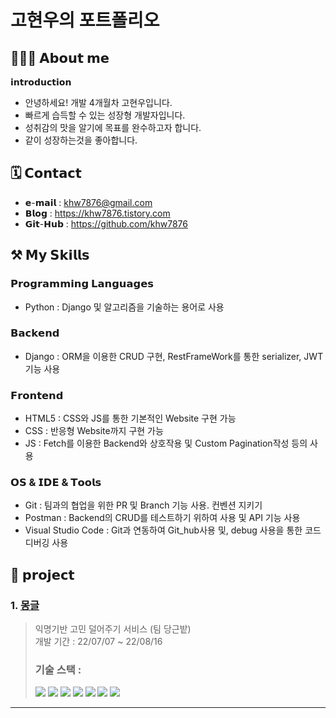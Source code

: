 # 고현우의 포트폴리오

## 🙋🏻‍♂️ 𝗔𝗯𝗼𝘂𝘁 𝗺𝗲
𝗶𝗻𝘁𝗿𝗼𝗱𝘂𝗰𝘁𝗶𝗼𝗻
- 안녕하세요! 개발 4개월차 고현우입니다.
- 빠르게 습득할 수 있는 성장형 개발자입니다.
- 성취감의 맛을 알기에 목표를 완수하고자 합니다.
- 같이 성장하는것을 좋아합니다.<br>
## 🗓️ 𝗖𝗼𝗻𝘁𝗮𝗰𝘁
- 𝗲-𝗺𝗮𝗶𝗹 : khw7876@gmail.com
- 𝗕𝗹𝗼𝗴 : https://khw7876.tistory.com
- 𝗚𝗶𝘁-𝗛𝘂𝗯 : https://github.com/khw7876<br>

## ⚒️ 𝗠𝘆 𝗦𝗸𝗶𝗹𝗹𝘀
### 𝗣𝗿𝗼𝗴𝗿𝗮𝗺𝗺𝗶𝗻𝗴 𝗟𝗮𝗻𝗴𝘂𝗮𝗴𝗲𝘀
- Python : Django 및 알고리즘을 기술하는 용어로 사용 <br>
### 𝗕𝗮𝗰𝗸𝗲𝗻𝗱
- Django : ORM을 이용한 CRUD 구현, RestFrameWork를 통한 serializer, JWT 기능 사용<br>
### 𝗙𝗿𝗼𝗻𝘁𝗲𝗻𝗱
- HTML5 : CSS와 JS를 통한 기본적인 Website 구현 가능
- CSS : 반응형 Website까지 구현 가능
- JS : Fetch를 이용한 Backend와 상호작용 및 Custom Pagination작성 등의 사용<br>
### 𝗢𝗦 & 𝗜𝗗𝗘 & 𝗧𝗼𝗼𝗹𝘀
- Git : 팀과의 협업을 위한 PR 및 Branch 기능 사용. 컨벤션 지키기 
- Postman : Backend의 CRUD를 테스트하기 위하여 사용 및 API 기능 사용
- Visual Studio Code : Git과 연동하여 Git_hub사용 및, debug 사용을 통한 코드 디버깅 사용

## 📝 𝗽𝗿𝗼𝗷𝗲𝗰𝘁
### 1. <a href="https://github.com/khw7876/mailbox_back">몽글</a>
> 익명기반 고민 덜어주기 서비스 (팀 당근밭)<br>
> 개발 기간 : 22/07/07 ~ 22/08/16<br>
> ### 기술 스택 : <br>
> <img src="https://img.shields.io/badge/python 3.10.4-3776AB?style=for-the-badge&logo=python&logoColor=white"> <img src="https://img.shields.io/badge/django 4.1-092E20?style=for-the-badge&logo=django&logoColor=white"> <img src="https://img.shields.io/badge/html5-E34F26?style=for-the-badge&logo=html5&logoColor=white"> <img src="https://img.shields.io/badge/css-1572B6?style=for-the-badge&logo=css3&logoColor=white"> <img src="https://img.shields.io/badge/javascript-F7DF1E?style=for-the-badge&logo=javascript&logoColor=black"> <img src="https://img.shields.io/badge/amazonaws-232F3E?style=for-the-badge&logo=amazonaws&logoColor=white"> <img src="https://img.shields.io/badge/mysql-4479A1?style=for-the-badge&logo=mysql&logoColor=white"> 
<hr>

